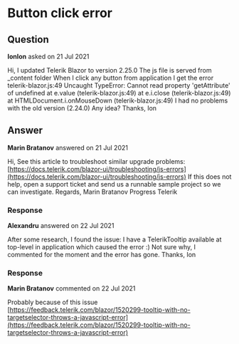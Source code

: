 # Button click error

## Question

**IonIon** asked on 21 Jul 2021

Hi, I updated Telerik Blazor to version 2.25.0 The js file is served from _content folder <script src="_content/Telerik.UI.for.Blazor/js/telerik-blazor.js" defer></script> When I click any button from application I get the error telerik-blazor.js:49 Uncaught TypeError: Cannot read property 'getAttribute' of undefined
at e.value (telerik-blazor.js:49)
at e.i.close (telerik-blazor.js:49)
at HTMLDocument.i.onMouseDown (telerik-blazor.js:49) I had no problems with the old version (2.24.0) Any idea? Thanks, Ion

## Answer

**Marin Bratanov** answered on 21 Jul 2021

Hi, See this article to troubleshoot similar upgrade problems: [https://docs.telerik.com/blazor-ui/troubleshooting/js-errors](https://docs.telerik.com/blazor-ui/troubleshooting/js-errors) If this does not help, open a support ticket and send us a runnable sample project so we can investigate. Regards, Marin Bratanov Progress Telerik

### Response

**Alexandru** answered on 22 Jul 2021

After some research, I found the issue: I have a TelerikTooltip available at top-level in application which caused the error :) Not sure why, I commented for the moment and the error has gone. <TelerikTooltip TargetSelector="#cor_info>i[title]" Position="@TooltipPosition.Top" ShowOn="@TooltipShowEvent.Hover"> </TelerikTooltip> Thanks, Ion

### Response

**Marin Bratanov** commented on 22 Jul 2021

Probably because of this issue [https://feedback.telerik.com/blazor/1520299-tooltip-with-no-targetselector-throws-a-javascript-error](https://feedback.telerik.com/blazor/1520299-tooltip-with-no-targetselector-throws-a-javascript-error)
